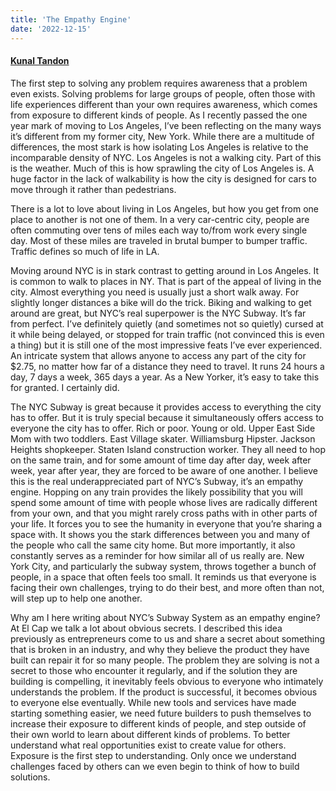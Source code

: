 ```yaml
---
title: 'The Empathy Engine'
date: '2022-12-15'
---
```

#### [Kunal Tandon](https://twitter.com/kunaltandon)

The first step to solving any problem requires awareness that a problem even exists. Solving problems for large groups of people, often those with life experiences different than your own requires awareness, which comes from exposure to different kinds of people. As I recently passed the one year mark of moving to Los Angeles, I’ve been reflecting on the many ways it’s different from my former city, New York. While there are a multitude of differences, the most stark is how isolating Los Angeles is relative to the incomparable density of NYC. Los Angeles is not a walking city. Part of this is the weather. Much of this is how sprawling the city of Los Angeles is. A huge factor in the lack of walkability is how the city is designed for cars to move through it rather than pedestrians.

There is a lot to love about living in Los Angeles, but how you get from one place to another is not one of them. In a very car-centric city, people are often commuting over tens of miles each way to/from work every single day. Most of these miles are traveled in brutal bumper to bumper traffic. Traffic defines so much of life in LA.

Moving around NYC is in stark contrast to getting around in Los Angeles. It is common to walk to places in NY. That is part of the appeal of living in the city. Almost everything you need is usually just a short walk away. For slightly longer distances a bike will do the trick. Biking and walking to get around are great, but NYC’s real superpower is the NYC Subway. It’s far from perfect. I’ve definitely quietly (and sometimes not so quietly) cursed at it while being delayed, or stopped for train traffic (not convinced this is even a thing) but it is still one of the most impressive feats I’ve ever experienced. An intricate system that allows anyone to access any part of the city for $2.75, no matter how far of a distance they need to travel. It runs 24 hours a day, 7 days a week, 365 days a year. As a New Yorker, it’s easy to take this for granted. I certainly did.

The NYC Subway is great because it provides access to everything the city has to offer. But it is truly special because it simultaneously offers access to everyone the city has to offer. Rich or poor. Young or old. Upper East Side Mom with two toddlers. East Village skater. Williamsburg Hipster. Jackson Heights shopkeeper. Staten Island construction worker. They all need to hop on the same train, and for some amount of time day after day, week after week, year after year, they are forced to be aware of one another. I believe this is the real underappreciated part of NYC’s Subway, it’s an empathy engine. Hopping on any train provides the likely possibility that you will spend some amount of time with people whose lives are radically different from your own, and that you might rarely cross paths with in other parts of your life. It forces you to see the humanity in everyone that you’re sharing a space with. It shows you the stark differences between you and many of the people who call the same city home. But more importantly, it also constantly serves as a reminder for how similar all of us really are. New York City, and particularly the subway system, throws together a bunch of people, in a space that often feels too small. It reminds us that everyone is facing their own challenges, trying to do their best, and more often than not, will step up to help one another.

Why am I here writing about NYC’s Subway System as an empathy engine? At El Cap we talk a lot about obvious secrets. I described this idea previously as entrepreneurs come to us and share a secret about something that is broken in an industry, and why they believe the product they have built can repair it for so many people. The problem they are solving is not a secret to those who encounter it regularly, and if the solution they are building is compelling, it inevitably feels obvious to everyone who intimately understands the problem. If the product is successful, it becomes obvious to everyone else eventually. While new tools and services have made starting something easier, we need future builders to push themselves to increase their exposure to different kinds of people, and step outside of their own world to learn about different kinds of problems. To better understand what real opportunities exist to create value for others. Exposure is the first step to understanding. Only once we understand challenges faced by others can we even begin to think of how to build solutions.

